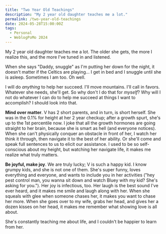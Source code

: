 ```yaml
---
title: "Two Year Old Teachings"
description: "My 2 year old daughter teaches me a lot."
permalink: /two-year-old-teachings
date: 2024-05-28T15:00:00Z
tags: 
  - Personal
  - WeblogPoMo 2024
---
```


My 2 year old daughter teaches me a lot. The older she gets, the more I realize this, and the more I've tuned in and listened.

When she says "Daddy, snuggle" as I'm putting her down for the night, it doesn't matter if the Celtics are playing... I get in bed and I snuggle until she is asleep. Sometimes I am too. Oh well.

I will do *anything* to help her succeed. I'll move mountains. I'll call in favors. Whatever she needs, she'll get. So why don't I do that for *myself*? Why will I not do whatever I can do to help me succeed at things I want to accomplish? I should look into that.

**Mind over matter**. V has 2 short parents, and in turn, is short herself. She was in the 0.1% for height at her 2 year checkup; after a growth spurt, she's up to the 1st percentile now. I joke that all the growth hormones are going straight to her brain, because she is smart as hell (and everyone notices). When she can't physically conquer an obstacle in front of her, I watch her think it through, then navigate it to the best of her ability. Or she'll come and speak full sentences to us to elicit our assistance. I used to be so self-conscious about my height, but watching her navigate life, it makes me realize what truly matters.

**Be joyful, make joy**. We are truly lucky; V is such a happy kid. I know grumpy kids, and she is not one of them. She's super funny, loves everything and everyone, and wants to include you in her activities ("hey pest control man, you wanna sit down and watch Bluey with my kid? She's asking for you."). Her joy is infectious, too. Her laugh is the best sound I've ever heard, and it makes me smile and laugh along with her. When she squeals with glee when someone chases her, it makes you want to chase her more. When she goes over to my wife, grabs her head, and gives her a dozen kisses on her head, it makes me remember what showing love is all about.

She's constantly teaching me about life, and I couldn't be happier to learn from her.
